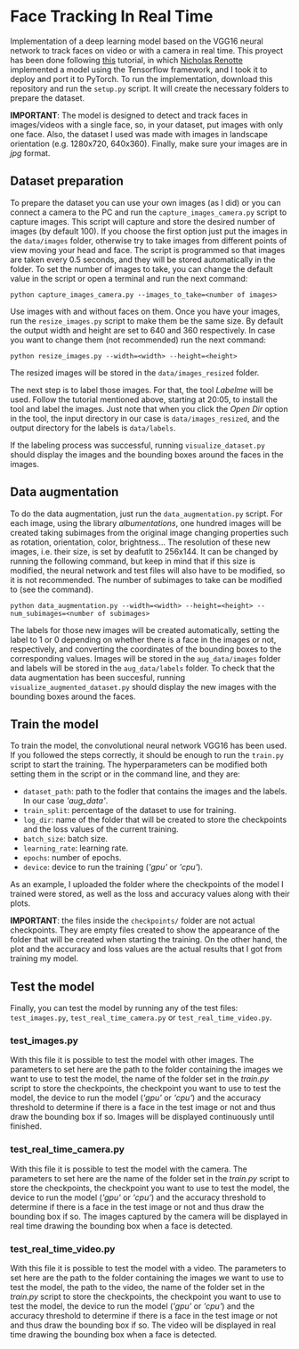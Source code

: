 # Face Tracking In Real Time
Implementation of a deep learning model based on the VGG16 neural network to track faces on video or with a camera in real time. This proyect has been done following [this](https://www.youtube.com/watch?v=N_W4EYtsa10&t=6473s) tutorial, in which [Nicholas Renotte](https://www.youtube.com/@NicholasRenotte) implemented a model using the Tensorflow framework, and I took it to deploy and port it to PyTorch. To run the implementation, download this repository and run the ```setup.py``` script. It will create the necessary folders to prepare the dataset.

**IMPORTANT**: The model is designed to detect and track faces in images/videos with a single face, so, in your dataset, put images with only one face. Also, the dataset I used was made with images in landscape orientation (e.g. 1280x720, 640x360). Finally, make sure your images are in _jpg_ format.


## Dataset preparation
To prepare the dataset you can use your own images (as I did) or you can connect a camera to the PC and run the ```capture_images_camera.py``` script to capture images. This script will capture and store the desired number of images (by default 100). If you choose the first option just put the images in the ```data/images``` folder, otherwise try to take images from different points of view moving your head and face. The script is programmed so that images are taken every 0.5 seconds, and they will be stored automatically in the folder. To set the number of images to take, you can change the default value in the script or open a terminal and run the next command:
```
python capture_images_camera.py --images_to_take=<number of images>
```
Use images with and without faces on them. Once you have your images, run the ```resize_images.py``` script to make them be the same size. By default the output width and height are set to 640 and 360 respectively. In case you want to change them (not recommended) run the next command:
```
python resize_images.py --width=<width> --height=<height>
```
The resized images will be stored in the ```data/images_resized``` folder.

The next step is to label those images. For that, the tool _Labelme_ will be used. Follow the tutorial mentioned above, starting at 20:05, to install the tool and label the images. Just note that when you click the _Open Dir_ option in the tool, the input directory in our case is ```data/images_resized```, and the output directory for the labels is ```data/labels```.

If the labeling process was successful, running ```visualize_dataset.py``` should display the images and the bounding boxes around the faces in the images.


## Data augmentation
To do the data augmentation, just run the ```data_augmentation.py``` script. For each image, using the library _albumentations_, one hundred images will be created taking subimages from the original image changing properties such as rotation, orientation, color, brightness... The resolution of these new images, i.e. their size, is set by deafutlt to 256x144. It can be changed by running the following command, but keep in mind that if this size is modified, the neural network and test files will also have to be modified, so it is not recommended. The number of subimages to take can be modified to (see the command).
```
python data_augmentation.py --width=<width> --height=<height> --num_subimages=<number of subimages>
```
The labels for those new images will be created automatically, setting the label to 1 or 0 depending on whether there is a face in the images or not, respectively, and converting the coordinates of the bounding boxes to the corresponding values. Images will be stored in the ```aug_data/images``` folder and labels will be stored in the ```aug_data/labels``` folder. To check that the data augmentation has been succesful, running ```visualize_augmented_dataset.py``` should display the new images with the bounding boxes around the faces.

## Train the model
To train the model, the convolutional neural network VGG16 has been used. If you followed the steps correctly, it should be enough to run the ```train.py``` script to start the training. The hyperparameters can be modified both setting them in the script or in the command line, and they are:
- ```dataset_path```: path to the fodler that contains the images and the labels. In our case _'aug_data'_.
- ```train_split```: percentage of the dataset to use for training.
- ```log_dir```: name of the folder that will be created to store the checkpoints and the loss values of the current training.
- ```batch_size```: batch size.
- ```learning_rate```: learning rate.
- ```epochs```: number of epochs.
- ```device```: device to run the training (_'gpu'_ or _'cpu'_).

As an example, I uploaded the folder where the checkpoints of the model I trained were stored, as well as the loss and accuracy values along with their plots.

**IMPORTANT**: the files inside the ```checkpoints/``` folder are not actual checkpoints. They are empty files created to show the appearance of the folder that will be created when starting the training. On the other hand, the plot and the accuracy and loss values are the actual results that I got from training my model.


## Test the model
Finally, you can test the model by running any of the test files: ```test_images.py```, ```test_real_time_camera.py``` or ```test_real_time_video.py```.

### test_images.py
With this file it is possible to test the model with other images. The parameters to set here are the path to the folder containing the images we want to use to test the model, the name of the folder set in the _train.py_ script to store the checkpoints, the checkpoint you want to use to test the model, the device to run the model (_'gpu'_ or _'cpu'_) and the accuracy threshold to determine if there is a face in the test image or not and thus draw the bounding box if so. Images will be displayed continuously until finished.

### test_real_time_camera.py
With this file it is possible to test the model with the camera. The parameters to set here are the name of the folder set in the _train.py_ script to store the checkpoints, the checkpoint you want to use to test the model, the device to run the model (_'gpu'_ or _'cpu'_) and the accuracy threshold to determine if there is a face in the test image or not and thus draw the bounding box if so. The images captured by the camera will be displayed in real time drawing the bounding box when a face is detected.

### test_real_time_video.py
With this file it is possible to test the model with a video. The parameters to set here are the path to the folder containing the images we want to use to test the model, the path to the video, the name of the folder set in the _train.py_ script to store the checkpoints, the checkpoint you want to use to test the model, the device to run the model (_'gpu'_ or _'cpu'_) and the accuracy threshold to determine if there is a face in the test image or not and thus draw the bounding box if so. The video will be displayed in real time drawing the bounding box when a face is detected.
